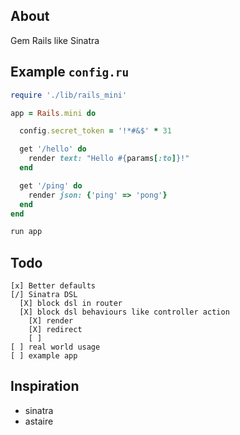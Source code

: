 ## About

Gem Rails like Sinatra

## Example `config.ru`
```ruby
require './lib/rails_mini'

app = Rails.mini do

  config.secret_token = '!*#&$' * 31

  get '/hello' do
    render text: "Hello #{params[:to]}!"
  end

  get '/ping' do
    render json: {'ping' => 'pong'}
  end
end

run app
```

## Todo

    [x] Better defaults
    [/] Sinatra DSL
      [X] block dsl in router
      [X] block dsl behaviours like controller action
        [X] render
        [X] redirect
        [ ]
    [ ] real world usage
    [ ] example app

## Inspiration

- sinatra
- astaire
